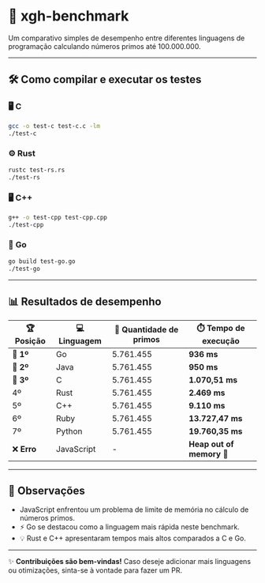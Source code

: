 
# 🚀 xgh-benchmark

Um comparativo simples de desempenho entre diferentes linguagens de programação calculando números primos até 100.000.000.

---

## 🛠️ Como compilar e executar os testes

### 🖥️ **C**
```bash
gcc -o test-c test-c.c -lm
./test-c
```

### ⚙️ **Rust**
```bash
rustc test-rs.rs
./test-rs
```

### 🖥️ **C++**
```bash
g++ -o test-cpp test-cpp.cpp
./test-cpp
```

### 🌟 **Go**
```bash
go build test-go.go
./test-go
```

---

## 📊 Resultados de desempenho

| 🏆 **Posição** | 💻 **Linguagem** | 🔢 **Quantidade de primos** | ⏱️ **Tempo de execução**       |
|----------------|-----------------|-----------------------------|--------------------------------|
| 🥇 **1º**      | Go              | 5.761.455                  | **936 ms**                   |
| 🥈 **2º**      | Java            | 5.761.455                  | **950 ms**                   |
| 🥉 **3º**      | C               | 5.761.455                  | **1.070,51 ms**              |
| 4º             | Rust            | 5.761.455                  | **2.469 ms**                 |
| 5º             | C++             | 5.761.455                  | **9.110 ms**                 |
| 6º             | Ruby            | 5.761.455                  | **13.727,47 ms**             |
| 7º             | Python          | 5.761.455                  | **19.760,35 ms**             |
| ❌ **Erro**    | JavaScript      | -                          | **Heap out of memory** 🛑    |

---

## 📝 Observações
- JavaScript enfrentou um problema de limite de memória no cálculo de números primos.
- ⚡ Go se destacou como a linguagem mais rápida neste benchmark.
- 💡 Rust e C++ apresentaram tempos mais altos comparados a C e Go.

---

✨ **Contribuições são bem-vindas!** Caso deseje adicionar mais linguagens ou otimizações, sinta-se à vontade para fazer um PR.  
